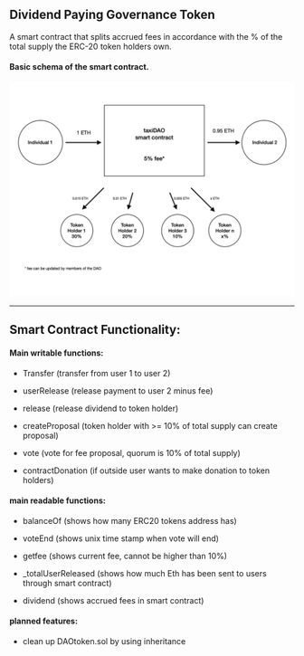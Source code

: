 ## Dividend Paying Governance Token

A smart contract that splits accrued fees in accordance with the % of the total supply the ERC-20 token holders own.


#### Basic schema of the smart contract.

<p align="center">
   <img src="/doc/schema1.jpg">
</p>

----

## Smart Contract Functionality:

#### Main writable functions:

- Transfer (transfer from user 1 to user 2)

- userRelease (release payment to user 2 minus fee)

- release (release dividend to token holder)

- createProposal (token holder with >= 10% of total supply can create proposal)

- vote (vote for fee proposal, quorum is 10% of total supply)

- contractDonation (if outside user wants to make donation to token holders)


#### main readable functions:

- balanceOf (shows how many ERC20 tokens address has)

- voteEnd (shows unix time stamp when vote will end)

- getfee (shows current fee, cannot be higher than 10%)

- _totalUserReleased (shows how much Eth has been sent to users through smart contract)

- dividend (shows accrued fees in smart contract)





#### planned features:

- clean up DAOtoken.sol by using inheritance


